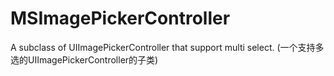 # MSImagePickerController
A subclass of UIImagePickerController that support multi select. (一个支持多选的UIImagePickerController的子类)
